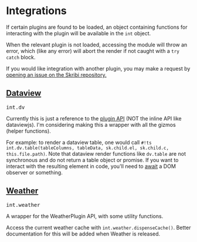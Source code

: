 # Integrations

If certain plugins are found to be loaded, an object containing functions for interacting with the plugin will be available in the `int` object. 

When the relevant plugin is not loaded, accessing the module will throw an error, which (like any error) will abort the render if not caught with a `try catch` block.

If you would like integration with another plugin, you may make a request by <a href="https://github.com/Azulaloi/obsidian-skribi/issues">opening an issue on the Skribi repository.</a> 

<h2><a href="https://github.com/blacksmithgu/obsidian-dataview">Dataview</a></h2>
<code style="font-size: 1em;">int.dv</code>

Currently this is just a reference to the [plugin API](https://github.com/blacksmithgu/obsidian-dataview/blob/master/src/api/plugin-api.ts) (NOT the inline API like dataviewjs). I'm considering making this a wrapper with all the gizmos (helper functions).

For example: to render a dataview table, one would call `#!ts int.dv.table(tableColumns, tableData, sk.child.el, sk.child.c, this.file.path)`. Note that dataview render functions like `dv.table` are not synchronous and do not return a table object or promise. If you want to interact with the resulting element in code, you'll need to [await](/obsidian-skribi/scripting/errors/#async) a DOM observer or something.

<h2><a href="https://github.com/Azulaloi/obsidian-weather">Weather</a></h2>
<code style="font-size: 1em;">int.weather</code>

A wrapper for the WeatherPlugin API, with some utility functions.

Access the current weather cache with `int.weather.dispenseCache()`. Better documentation for this will be added when Weather is released. 
